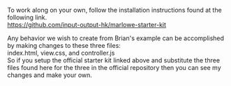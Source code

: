 To work along on your own, follow the installation instructions found at the following link.  
https://github.com/input-output-hk/marlowe-starter-kit  

Any behavior we wish to create from Brian's example can be accomplished by making changes to these three files:  
index.html, view.css, and controller.js  
So if you setup the official starter kit linked above and substitute the three files found here for the three in the official repository then you can see my changes and make your own.  

